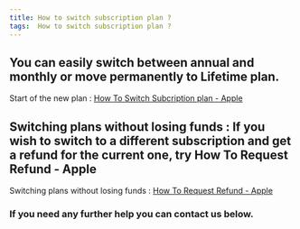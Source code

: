 ```yaml
---
title: How to switch subscription plan ?
tags:  How to switch subscription plan ?
---
```

## You can easily switch between annual and monthly or move permanently to Lifetime plan.
Start of the new plan : [How To Switch Subcription plan - Apple](https://support.apple.com/en-in/HT204939#:~:text=Open%20the%20Settings%20app.,instructions%20to%20complete%20your%20purchase)

## Switching plans without losing funds : If you wish to switch to a different subscription and get a refund for the current one, try How To Request Refund - Apple

Switching plans without losing funds : [How To Request Refund - Apple](https://support.apple.com/en-in/HT202039)

### If you need any further help you can contact us below.
